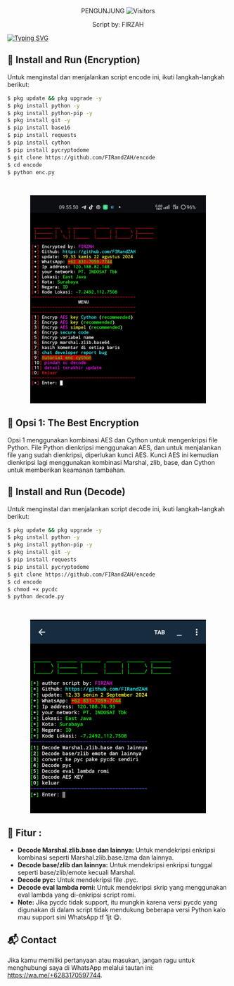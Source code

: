 
<p align="center"> 
 PENGUNJUNG 

 <img src="https://profile-counter.glitch.me/FIRandZAH/count.svg" alt="Visitors">
</p>

<p align="center">
  Script by: FIRZAH
</p>

[![Typing SVG](https://readme-typing-svg.demolab.com?font=Fira+Code&pause=1000&color=00FF00&background=31FF9400&width=435&lines=Script+Encode+danDecode+Code+Python)](https://git.io/typing-svg)

## 🚀 Install and Run (Encryption)

Untuk menginstal dan menjalankan script encode ini, ikuti langkah-langkah berikut:

```sh
$ pkg update && pkg upgrade -y
$ pkg install python -y
$ pkg install python-pip -y
$ pkg install git -y
$ pip install base16
$ pip install requests
$ pip install cython
$ pip install pycryptodome
$ git clone https://github.com/FIRandZAH/encode
$ cd encode
$ python enc.py
```

<br>
<p align="center">
  <img src="enc.jpg" alt="Screenshot" width="400"/>
</p>

## 🔐 Opsi 1: The Best Encryption

Opsi 1 menggunakan kombinasi AES dan Cython untuk mengenkripsi file Python. File Python dienkripsi menggunakan AES, dan untuk menjalankan file yang sudah dienkripsi, diperlukan kunci AES. Kunci AES ini kemudian dienkripsi lagi menggunakan kombinasi Marshal, zlib, base, dan Cython untuk memberikan keamanan tambahan.

## 🚀 Install and Run (Decode)

Untuk menginstal dan menjalankan script decode ini, ikuti langkah-langkah berikut:

```sh
$ pkg update && pkg upgrade -y
$ pkg install python -y
$ pkg install python-pip -y
$ pkg install git -y
$ pip install requests
$ pip install pycryptodome
$ git clone https://github.com/FIRandZAH/encode
$ cd encode
$ chmod +x pycdc
$ python decode.py
```

<br>
<p align="center">
  <img src="dec.jpg" alt="Screenshot" width="400"/>
</p>

## 🔧 Fitur :

- **Decode Marshal.zlib.base dan lainnya:** Untuk mendekripsi enkripsi kombinasi seperti Marshal.zlib.base.lzma dan lainnya.
- **Decode base/zlib dan lainnya:** Untuk mendekripsi enkripsi tunggal seperti base/zlib/emote kecuali Marshal.
- **Decode pyc:** Untuk mendekripsi file .pyc.
- **Decode eval lambda romi:** Untuk mendekripsi skrip yang menggunakan eval lambda yang di-enkripsi script romi.
- **Note:** Jika pycdc tidak support, itu mungkin karena versi pycdc yang digunakan di dalam script tidak mendukung beberapa versi Python kalo mau support sini WhatsApp tf 1jt 😋.

## 📬 Contact

Jika kamu memiliki pertanyaan atau masukan, jangan ragu untuk menghubungi saya di WhatsApp melalui tautan ini: https://wa.me/+6283170597744.
